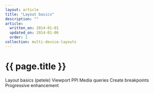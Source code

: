 ```yaml
---
layout: article
title: "Layout basics"
description: ""
article:
  written_on: 2014-01-01
  updated_on: 2014-01-06
  order: 1
collection: multi-device-layouts
---
```


<h1>{{ page.title }}</h1>

Layout basics (petele)
   Viewport
   PPI
   Media queries
   Create breakpoints
   Progressive enhancement
